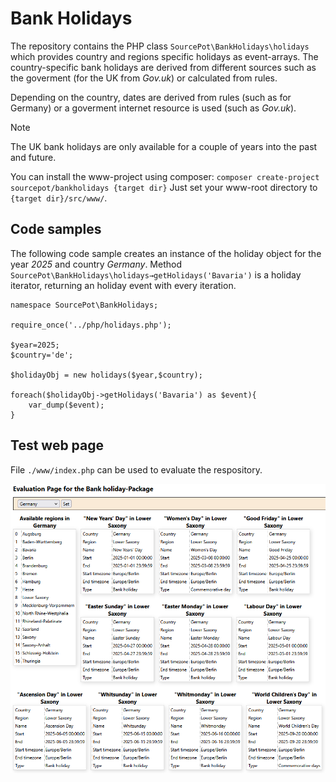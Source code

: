 # Bank Holidays

The repository contains the PHP class `SourcePot\BankHolidays\holidays` which provides country and regions specific holidays as event-arrays. The country-specific bank holidays are derived from different sources such as the goverment (for the UK from *Gov.uk*) or calculated from rules. 

Depending on the country, dates are derived from rules (such as for Germany) or a goverment internet resource is used (such as *Gov.uk*).

>[!NOTE]
>The UK bank holidays are only available for a couple of years into the past and future.

You can install the www-project using composer: `composer create-project sourcepot/bankholidays {target dir}`
Just set your www-root directory to `{target dir}/src/www/`.


## Code samples

The following code sample creates an instance of the holiday object for the year *2025* and country *Germany*. Method `SourcePot\BankHolidays\holidays→getHolidays('Bavaria')` is a holiday iterator, returning an holiday event with every iteration.

```
namespace SourcePot\BankHolidays;
	
require_once('../php/holidays.php');

$year=2025;
$country='de';

$holidayObj = new holidays($year,$country);

foreach($holidayObj->getHolidays('Bavaria') as $event){
    var_dump($event);
}
```

## Test web page

File `./www/index.php` can be used to evaluate the respository.

![Web page screenshot](./assets/uk-sample-result.png)